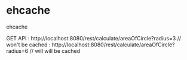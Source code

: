 # ehcache
ehcache

GET API : http://localhost:8080/rest/calculate/areaOfCircle?radius=3 // won't be cached
        : http://localhost:8080/rest/calculate/areaOfCircle?radius=6 // will will be cached
